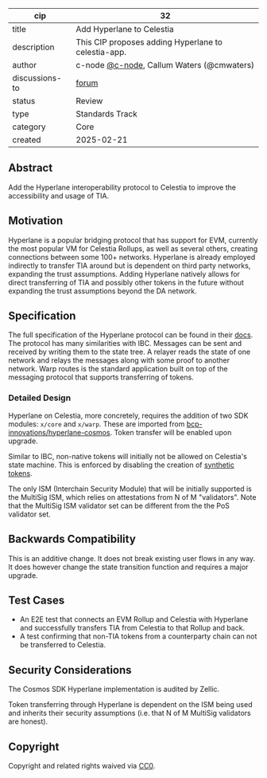 | cip           | 32                                                                                         |
|---------------|--------------------------------------------------------------------------------------------|
| title         | Add Hyperlane to Celestia                                                                  |
| description   | This CIP proposes adding Hyperlane to celestia-app.                                        |
| author        | c-node [@c-node](https://github.com/S1nus), Callum Waters (@cmwaters)                      |
| discussions-to| [forum](https://forum.celestia.org/t/cip-add-hyperlane-bridging/1909)                      |
| status        | Review                                                                                     |
| type          | Standards Track                                                                            |
| category      | Core                                                                                       |
| created       | 2025-02-21                                                                                 |

## Abstract

Add the Hyperlane interoperability protocol to Celestia to improve the accessibility and usage of TIA.

## Motivation

Hyperlane is a popular bridging protocol that has support for EVM, currently the most popular VM for Celestia Rollups, as well as several others, creating connections between some 100+ networks. Hyperlane is already employed indirectly to transfer TIA around but is dependent on third party networks, expanding the trust assumptions. Adding Hyperlane natively allows for direct transferring of TIA and possibly other tokens in the future without expanding the trust assumptions beyond the DA network.

## Specification

The full specification of the Hyperlane protocol can be found in their [docs](https://docs.hyperlane.xyz/). The protocol has many similarities with IBC. Messages can be sent and received by writing them to the state tree. A relayer reads the state of one network and relays the messages along with some proof to another network. Warp routes is the standard application built on top of the messaging protocol that supports transferring of tokens.

### Detailed Design

Hyperlane on Celestia, more concretely, requires the addition of two SDK modules: `x/core` and `x/warp`. These are imported from [bcp-innovations/hyperlane-cosmos](https://github.com/bcp-innovations/hyperlane-cosmos). Token transfer will be enabled upon upgrade.

Similar to IBC, non-native tokens will initially not be allowed on Celestia's state machine. This is enforced by disabling the creation of [synthetic tokens](https://github.com/bcp-innovations/hyperlane-cosmos/blob/2617881125228632edb091f0663d133b76de11ee/x/warp/keeper/msg_server.go#L20).

The only ISM (Interchain Security Module) that will be initially supported is the MultiSig ISM, which relies on attestations from N of M "validators". Note that the MultiSig ISM validator set can be different from the the PoS validator set.

## Backwards Compatibility

This is an additive change. It does not break existing user flows in any way. It does however change the state transition function and requires a major upgrade.

## Test Cases

- An E2E test that connects an EVM Rollup and Celestia with Hyperlane and successfully transfers TIA from Celestia to that Rollup and back.
- A test confirming that non-TIA tokens from a counterparty chain can not be transferred to Celestia.

## Security Considerations

The Cosmos SDK Hyperlane implementation is audited by Zellic.

Token transferring through Hyperlane is dependent on the ISM being used and inherits their security assumptions (i.e. that N of M MultiSig validators are honest).

## Copyright

Copyright and related rights waived via [CC0](https://github.com/celestiaorg/CIPs/blob/main/LICENSE).
